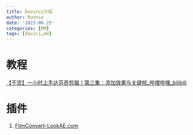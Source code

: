 ```yaml
---
title: Davinci介绍
author: Ronnie
date: '2023-06-25'
categories: [MM]
tags: [davici,mm]
---
```



# 教程
[【干货】一小时上手达芬奇剪辑！第三集：添加效果与关键帧_哔哩哔哩_bilibili](https://www.bilibili.com/video/BV1s7411F7JV/?spm_id_from=pageDriver&vd_source=146b8e3458a9fb0c2068f3343350eee7)

# 插件

1. [FilmConvert-LookAE.com](https://www.lookae.com/?s=FilmConvert)
